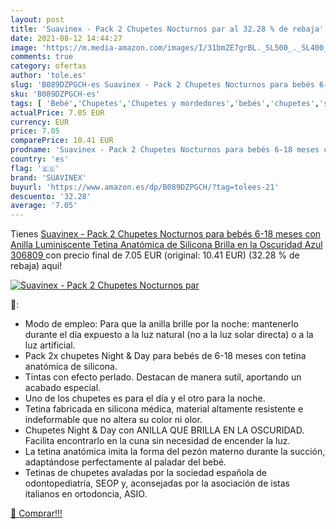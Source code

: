 ```yaml
---
layout: post
title: 'Suavinex - Pack 2 Chupetes Nocturnos par al 32.28 % de rebaja'
date: 2021-08-12 14:44:27
image: 'https://m.media-amazon.com/images/I/31bmZE7grBL._SL500_._SL400_.jpg'
comments: true
category: ofertas
author: 'tole.es'
slug: 'B089DZPGCH-es Suavinex - Pack 2 Chupetes Nocturnos para bebés 6-18 meses...'
sku: 'B089DZPGCH-es'
tags: [ 'Bebé','Chupetes','Chupetes y mordedores','bebés','chupetes','suavinex', ]
actualPrice: 7.05 EUR
currency: EUR
price: 7.05
comparePrice: 10.41 EUR
prodname: 'Suavinex - Pack 2 Chupetes Nocturnos para bebés 6-18 meses con Anilla Luminiscente Tetina Anatómica de Silicona Brilla en la Oscuridad  Azul  306809 '
country: 'es'
flag: '🇪🇸'
brand: 'SUAVINEX'
buyurl: 'https://www.amazon.es/dp/B089DZPGCH/?tag=tolees-21'
descuento: '32.28'
average: '7.05'
---
```


Tienes [Suavinex - Pack 2 Chupetes Nocturnos para bebés 6-18 meses con Anilla Luminiscente Tetina Anatómica de Silicona Brilla en la Oscuridad  Azul  306809 ](https://www.amazon.es/dp/B089DZPGCH/?tag=tolees-21) con precio final de  7.05 EUR (original: 10.41 EUR) (32.28 %  de rebaja) aqui!

[![Suavinex - Pack 2 Chupetes Nocturnos par](https://m.media-amazon.com/images/I/31bmZE7grBL._SL500_._SL400_.jpg)](https://www.amazon.es/dp/B089DZPGCH/?tag=tolees-21)

🔎:

- Modo de empleo: Para que la anilla brille por la noche: mantenerlo durante el día expuesto a la luz natural (no a la luz solar directa) o a la luz artificial.
- Pack 2x chupetes Night & Day para bebés de 6-18 meses con tetina anatómica de silicona.
- Tintas con efecto perlado. Destacan de manera sutil, aportando un acabado especial.
- Uno de los chupetes es para el día y el otro para la noche.
- Tetina fabricada en silicona médica, material altamente resistente e indeformable que no altera su color ni olor.
- Chupetes Night & Day con ANILLA QUE BRILLA EN LA OSCURIDAD. Facilita encontrarlo en la cuna sin necesidad de encender la luz.
- La tetina anatómica imita la forma del pezón materno durante la succión, adaptándose perfectamente al paladar del bebé.
- Tetinas de chupetes avaladas por la sociedad española de odontopediatría, SEOP y, aconsejadas por la asociación de istas italianos en ortodoncia, ASIO.

[🛒 Comprar!!!](https://www.amazon.es/dp/B089DZPGCH/?tag=tolees-21)
